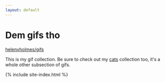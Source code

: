 ```yaml
---
layout: default
---
```


# Dem gifs tho

[helenvholmes/gifs](https://github.com/helenvholmes/gifs)

This is my gif collection. Be sure to check out my [cats](https://github.com/helenvholmes/cats) collection too, it's a whole other subsection of gifs.

{% include site-index.html %}
